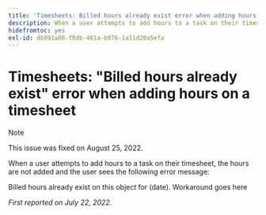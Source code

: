 ```yaml
---
title: 'Timesheets: Billed hours already exist error when adding hours on a timesheet'
description: When a user attempts to add hours to a task on their timesheet, the hours are not added and the user sees an error message.
hidefromtoc: yes
exl-id: db991a00-f8db-461a-b876-1a11d20a5efa
---
```

# Timesheets: "Billed hours already exist" error when adding hours on a timesheet

>[!NOTE]
>
>This issue was fixed on August 25, 2022.

When a user attempts to add hours to a task on their timesheet, the hours are not added and the user sees the following error message:

Billed hours already exist on this object for (date).
Workaround goes here

_First reported on July 22, 2022._
